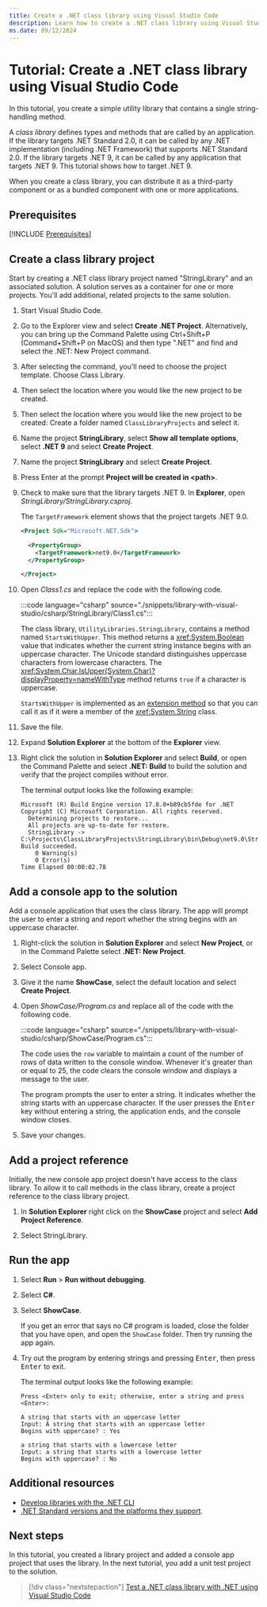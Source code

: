 ```yaml
---
title: Create a .NET class library using Visual Studio Code
description: Learn how to create a .NET class library using Visual Studio Code.
ms.date: 09/12/2024
---
```

# Tutorial: Create a .NET class library using Visual Studio Code

In this tutorial, you create a simple utility library that contains a single string-handling method.

A *class library* defines types and methods that are called by an application. If the library targets .NET Standard 2.0, it can be called by any .NET implementation (including .NET Framework) that supports .NET Standard 2.0. If the library targets .NET 9, it can be called by any application that targets .NET 9. This tutorial shows how to target .NET 9.

When you create a class library, you can distribute it as a third-party component or as a bundled component with one or more applications.

## Prerequisites

[!INCLUDE [Prerequisites](../../../includes/prerequisites-basic-winget.md)]

## Create a class library project

Start by creating a .NET class library project named "StringLibrary" and an associated solution. A solution serves as a container for one or more projects. You'll add additional, related projects to the same solution.

1. Start Visual Studio Code.

1. Go to the Explorer view and select **Create .NET Project**. Alternatively, you can bring up the Command Palette using Ctrl+Shift+P (Command+Shift+P on MacOS) and then type ".NET" and find and select the .NET: New Project command.

1. After selecting the command, you'll need to choose the project template. Choose Class Library.

1. Then select the location where you would like the new project to be created.

1. Then select the location where you would like the new project to be created: Create a folder named `ClassLibraryProjects` and select it.

1. Name the project **StringLibrary**, select **Show all template options**, select **.NET 9** and select **Create Project**.

1. Name the project **StringLibrary** and select **Create Project**.

1. Press Enter at the prompt **Project will be created in \<path>**.

1. Check to make sure that the library targets .NET 9. In **Explorer**, open *StringLibrary/StringLibrary.csproj*.

   The `TargetFramework` element shows that the project targets .NET 9.0.

   ```xml
   <Project Sdk="Microsoft.NET.Sdk">

     <PropertyGroup>
       <TargetFramework>net9.0</TargetFramework>
     </PropertyGroup>

   </Project>
   ```

1. Open *Class1.cs* and replace the code with the following code.

   :::code language="csharp" source="./snippets/library-with-visual-studio/csharp/StringLibrary/Class1.cs":::

   The class library, `UtilityLibraries.StringLibrary`, contains a method named `StartsWithUpper`. This method returns a <xref:System.Boolean> value that indicates whether the current string instance begins with an uppercase character. The Unicode standard distinguishes uppercase characters from lowercase characters. The <xref:System.Char.IsUpper(System.Char)?displayProperty=nameWithType> method returns `true` if a character is uppercase.

   `StartsWithUpper` is implemented as an [extension method](../../csharp/programming-guide/classes-and-structs/extension-methods.md) so that you can call it as if it were a member of the <xref:System.String> class.

1. Save the file.

1. Expand **Solution Explorer** at the bottom of the **Explorer** view.

1. Right click the solution in **Solution Explorer** and select **Build**, or open the Command Palette and select **.NET: Build** to build the solution and verify that the project compiles without error.

   The terminal output looks like the following example:

   ```output
   Microsoft (R) Build Engine version 17.8.0+b89cb5fde for .NET
   Copyright (C) Microsoft Corporation. All rights reserved.
     Determining projects to restore...
     All projects are up-to-date for restore.
     StringLibrary -> C:\Projects\ClassLibraryProjects\StringLibrary\bin\Debug\net9.0\StringLibrary.dll
   Build succeeded.
       0 Warning(s)
       0 Error(s)
   Time Elapsed 00:00:02.78
   ```

## Add a console app to the solution

Add a console application that uses the class library. The app will prompt the user to enter a string and report whether the string begins with an uppercase character.

1. Right-click the solution in **Solution Explorer** and select **New Project**, or in the Command Palette select **.NET: New Project**.

1. Select Console app.

1. Give it the name **ShowCase**, select the default location and select **Create Project**.

1. Open *ShowCase/Program.cs* and replace all of the code with the following code.

   :::code language="csharp" source="./snippets/library-with-visual-studio/csharp/ShowCase/Program.cs":::

   The code uses the `row` variable to maintain a count of the number of rows of data written to the console window. Whenever it's greater than or equal to 25, the code clears the console window and displays a message to the user.

   The program prompts the user to enter a string. It indicates whether the string starts with an uppercase character. If the user presses the <kbd>Enter</kbd> key without entering a string, the application ends, and the console window closes.

1. Save your changes.

## Add a project reference

Initially, the new console app project doesn't have access to the class library. To allow it to call methods in the class library, create a project reference to the class library project.

1. In **Solution Explorer** right click on the **ShowCase** project and select **Add Project Reference**.

1. Select StringLibrary.

## Run the app

1. Select **Run** > **Run without debugging**.

1. Select **C#**.

1. Select **ShowCase**.

   If you get an error that says no C# program is loaded, close the folder that you have open, and open the `ShowCase` folder. Then try running the app again.

1. Try out the program by entering strings and pressing <kbd>Enter</kbd>, then press <kbd>Enter</kbd> to exit.

   The terminal output looks like the following example:

   ```output
   Press <Enter> only to exit; otherwise, enter a string and press <Enter>:

   A string that starts with an uppercase letter
   Input: A string that starts with an uppercase letter
   Begins with uppercase? : Yes

   a string that starts with a lowercase letter
   Input: a string that starts with a lowercase letter
   Begins with uppercase? : No
   ```

## Additional resources

* [Develop libraries with the .NET CLI](libraries.md)
* [.NET Standard versions and the platforms they support](../../standard/net-standard.md).

## Next steps

In this tutorial, you created a library project and added a console app project that uses the library. In the next tutorial, you add a unit test project to the solution.

> [!div class="nextstepaction"]
> [Test a .NET class library with .NET using Visual Studio Code](testing-library-with-visual-studio-code.md)
